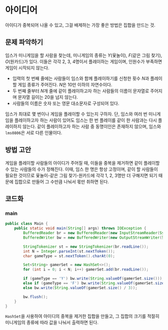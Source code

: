 # 아이디어
아이디가 중복되어 나올 수 있고, 그걸 배제하는 가장 좋은 방법은 집합을 만드는 것.

## 문제 파악하기
임스가 미니게임을 할 사람을 찾는데, 미니게임의 종류는 $Y$(윷놀이), $F$(같은 그림 찾기), $O$(원카드)가 있다. 이들은 각각 2, 3, 4명이서 플레이하는 게임이며, 인원수가 부족하면 게임이 시작되지 않는다.

- 입력의 첫 번째 줄에는 사람들이 임스와 함께 플레이하기를 신청한 횟수 $N$과 플레이할 게임 종류가 주어진다. $N$은 10만 이하의 자연수이다.
- 두 번째 줄부터 $N$개 줄에 같이 플레이하고자 하는 사람들의 이름이 문자열로 주어지며 문자열 길이는 20을 넘지 않는다.
- 사람들의 이름은 숫자 또는 영문 대소문자로 구성되어 있다.

임스가 최대로 몇 번이나 게임을 플레이할 수 있는지 구하자. 단, 임스와 여러 번 미니게임을 플레이하고자 하는 사람이 있어도 임스는 한 번 플레이를 같이 한 사람과는 다시 플레이하지 않는다. 같이 플레이하고자 하는 사람 중 동명이인은 존재하지 않으며, 임스와 `lms0806`은 서로 다른 인물이다.

## 방법 고안
게임을 플레이할 사람들의 아이디가 주어질 때, 이들을 중복을 제거하면 같이 플레이할 수 있는 사람들의 수가 정해진다. 이때, 임스 한 명은 항상 고정이며, 같이 할 사람들이 필요한 것이므로 윷놀이-같은 그림 찾기-원카드에 각각 1, 2, 3명만 더 구해지면 되기 때문에 집합으로 만들어 그 수만큼 나눠서 몫만 취하면 된다.

## 코드화
### main
```java
public class Main {
    public static void main(String[] args) throws IOException {
        BufferedReader br = new BufferedReader(new InputStreamReader(System.in));
        BufferedWriter bw = new BufferedWriter(new OutputStreamWriter(System.out));

        StringTokenizer st = new StringTokenizer(br.readLine());
        int N = Integer.parseInt(st.nextToken());
        char gameType = st.nextToken().charAt(0);

        Set<String> gamerSet = new HashSet<>();
        for (int i = 0; i < N; i++) gamerSet.add(br.readLine());

        if (gameType == 'Y') bw.write(String.valueOf(gamerSet.size()));
        else if (gameType == 'F') bw.write(String.valueOf(gamerSet.size() / 2));
        else bw.write(String.valueOf(gamerSet.size() / 3));

        bw.flush();
    }
}
```
`HashSet`을 사용하여 아이디의 중복을 제거한 집합을 만들고, 그 집합의 크기를 적절히 미니게임의 종류에 따라 값을 나눠서 출력하면 된다.
